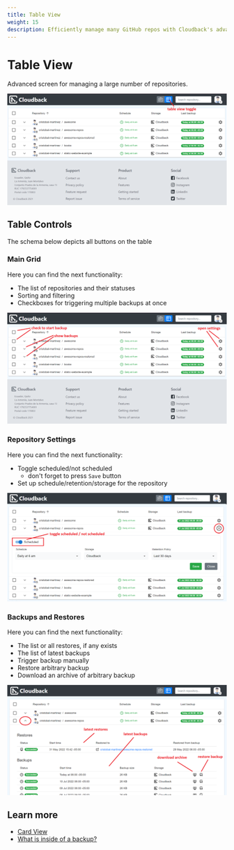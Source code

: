 ```yaml
---
title: Table View
weight: 15
description: Efficiently manage many GitHub repos with Cloudback's advanced screen
---
```


# Table View

Advanced screen for managing a large number of repositories.

<img src="/static/features/table-view-1.png" alt="Card View"/>

## Table Controls

The schema below depicts all buttons on the table

### Main Grid

Here you can find the next functionality:
* The list of repositories and their statuses
* Sorting and filtering
* Checkboxes for triggering multiple backups at once 

<img src="/static/features/table-view-2.png" alt="Card View"/>

### Repository Settings

Here you can find the next functionality:
* Toggle scheduled/not scheduled 
    * don't forget to press `Save` button
* Set up schedule/retention/storage for the repository

<img src="/static/features/table-view-4.png" alt="Card View"/>

### Backups and Restores

Here you can find the next functionality:
* The list or all restores, if any exists
* The list of latest backups
* Trigger backup manually
* Restore arbitrary backup
* Download an archive of arbitrary backup

<img src="/static/features/table-view-3.png" alt="Card View"/>

## Learn more

- [Card View](/features/card-view)
- [What is inside of a backup?](/features/metadata)
